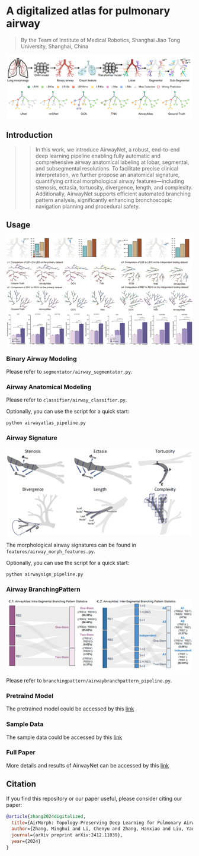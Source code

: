 # A digitalized atlas for pulmonary airway
> By the Team of Institute of Medical Robotics, Shanghai Jiao Tong University, Shanghai, China

<div align=center><img src="figs/example1.png"></div>


## Introduction
>> In this work, we introduce AirwayNet, a robust, end-to-end deep learning pipeline enabling fully automatic and comprehensive airway anatomical labeling at lobar, segmental, and subsegmental resolutions. To facilitate precise clinical interpretation, we further propose an anatomical signature, quantifying critical morphological airway features—including stenosis, ectasia, tortuosity, divergence, length, and complexity. Additionally, AirwayNet supports efficient automated branching pattern analysis, significantly enhancing bronchoscopic navigation planning and procedural safety.



## Usage
<div align=center><img src="figs/example3.png"></div>

### Binary Airway Modeling
Please refer to ```segmentator/airway_segmentator.py```.

### Airway Anatomical Modeling
Please refer to ```classifier/airway_classifier.py```.


Optionally, you can use the script for a quick start:

```
python airwayatlas_pipeline.py
```

### Airway Signature

<div align=center><img src="figs/example2.png"></div>

The morphological airway signatures can be found in ```features/airway_morph_features.py```.

Optionally, you can use the script for a quick start:

```
python airwaysign_pipeline.py
```

### Airway BranchingPattern

<div align=center><img src="figs/example4.png"></div>

Please refer to ```branchingpattern/airwaybranchpattern_pipeline.py```.


### Pretraind Model
The pretrained model could be accessed by this [link](https://drive.google.com/drive/folders/1T6VwUnHSkWzL7ghkImbWTqk6SGB-pan-?usp=sharing)

### Sample Data
The sample data could be accessed by this [link](https://drive.google.com/drive/folders/1CvkkL_EP1QcgvKiNIt7I_Yypij1ibflq?usp=sharing)

### Full Paper
More details and results of AirwayNet can be accessed by this [link](https://arxiv.org/abs/2412.11039)

## Citation
If you find this repository or our paper useful, please consider citing our paper:

```bibTex
@article{zhang2024digitalized,
  title={AirMorph: Topology-Preserving Deep Learning for Pulmonary Airway Analysis},
  author={Zhang, Minghui and Li, Chenyu and Zhang, Hanxiao and Liu, Yaoyu and Gu, Yun},
  journal={arXiv preprint arXiv:2412.11039},
  year={2024}
}
```
